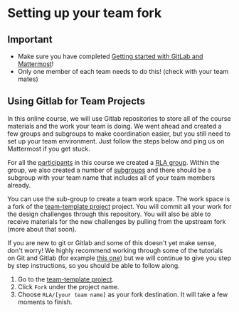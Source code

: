 # Setting up your team fork

## Important

* Make sure you have completed [Getting started with GitLab and Mattermost](onboarding.md)!
* Only one member of each team needs to do this! (check with your team mates)

## Using Gitlab for Team Projects

In this online course, we will use Gitlab repositories to store all of the course materials and the work your team is doing. We went ahead and created a few groups and subgroups to make coordination easier, but you still need to set up your team environment. Just follow the steps below and ping us on Mattermost if you get stuck. 

For all the [participants](https://gitlab.refugeelearning.site/groups/rla/group_members) in this course we created a [RLA group](https://gitlab.refugeelearning.site/rla). Within the group, we also created a number of [subgroups](https://gitlab.refugeelearning.site/groups/rla/subgroups) and there should be a subgroup with your team name that includes all of your team members already. 

You can use the sub-group to create a team work space. The work space is a fork of the [team-template project](https://gitlab.refugeelearning.site/rla/team-template) project. You will commit all your work for the design challenges through this repository. You will also be able to receive materials for the new challenges by pulling from the upstream fork (more about that soon).

If you are new to git or Gitlab and some of this doesn't yet make sense, don't worry! We highly recommend working through some of the tutorials on Git and Gitlab (for example [this one](https://about.gitlab.com/2016/10/25/gitlab-workflow-an-overview/)) but we will continue to give you step by step instructions, so you should be able to follow along. 

1. Go to the [team-template project](https://gitlab.refugeelearning.site/rla/team-template).
2. Click `Fork` under the project name.
3. Choose `RLA/[your team name]` as your fork destination. It will take a few moments to finish.

